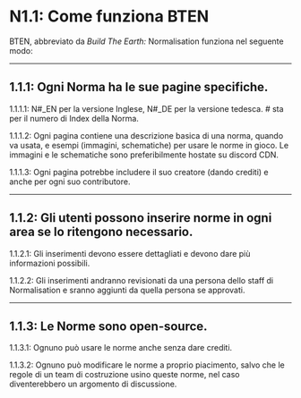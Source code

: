 # N1.1: Come funziona BTEN

BTEN, abbreviato da *Build The Earth:* Normalisation funziona nel seguente modo:

***

## 1.1.1: Ogni Norma ha le sue pagine specifiche.    

1.1.1.1: N#_EN per la versione Inglese, N#_DE per la versione tedesca. # sta per il numero di Index della Norma.    

1.1.1.2: Ogni pagina contiene una descrizione basica di una norma, quando va usata, e esempi (immagini, schematiche) per usare le norme in gioco. Le immagini e le schematiche sono preferibilmente hostate su discord CDN.

1.1.1.3: Ogni pagina potrebbe includere il suo creatore (dando crediti) e anche per ogni suo contributore. 

***

## 1.1.2: Gli utenti possono inserire norme in ogni area se lo ritengono necessario.

1.1.2.1: Gli inserimenti devono essere dettagliati e devono dare più informazioni possibili.

1.1.2.2: Gli inserimenti andranno revisionati da una persona dello staff di Normalisation e sranno aggiunti da quella persona se approvati.

***

## 1.1.3: Le Norme sono open-source.

1.1.3.1: Ognuno può usare le norme anche senza dare crediti.

1.1.3.2: Ognuno può modificare le norme a proprio piacimento, salvo che le regole di un team di costruzione usino queste norme, nel caso diventerebbero un argomento di discussione.